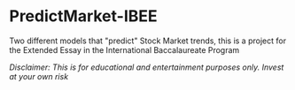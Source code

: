 # PredictMarket-IBEE
Two different models that "predict" Stock Market trends, this is a project for the Extended Essay in  the International Baccalaureate Program

*Disclaimer: This is for educational and entertainment purposes only. Invest at your own risk*
